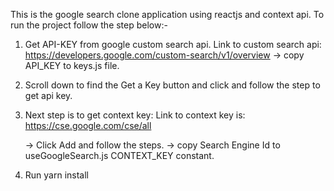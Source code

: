 This is the google search clone application using reactjs and context api. To run the project follow the step below:-

1. Get API-KEY from google custom search api. Link to custom search api: https://developers.google.com/custom-search/v1/overview
	-> copy API_KEY to keys.js file.

2. Scroll down to find the Get a Key button and click and follow the step to get api key.

3. Next step is to get context key: Link to context key is: https://cse.google.com/cse/all

	-> Click Add and follow the steps.
	-> copy Search Engine Id to useGoogleSearch.js CONTEXT_KEY constant.


4. Run yarn install

